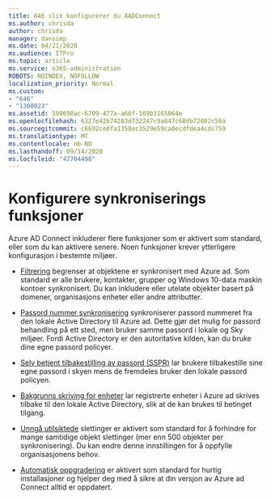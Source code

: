 ```yaml
---
title: 646 slik konfigurerer du AADConnect
ms.author: chrisda
author: chrisda
manager: dansimp
ms.date: 04/21/2020
ms.audience: ITPro
ms.topic: article
ms.service: o365-administration
ROBOTS: NOINDEX, NOFOLLOW
localization_priority: Normal
ms.custom:
- "646"
- "1300023"
ms.assetid: 599698ac-6709-477a-a66f-169b3165064e
ms.openlocfilehash: 6327e42b74283d732247c9a847c68db72082c56a
ms.sourcegitcommit: c6692ce0fa1358ec3529e59ca0ecdfdea4cdc759
ms.translationtype: MT
ms.contentlocale: nb-NO
ms.lasthandoff: 09/14/2020
ms.locfileid: "47704498"
---
```

# <a name="configure-sync-features"></a>Konfigurere synkroniserings funksjoner

Azure AD Connect inkluderer flere funksjoner som er aktivert som standard, eller som du kan aktivere senere. Noen funksjoner krever ytterligere konfigurasjon i bestemte miljøer.

- [Filtrering](https://docs.microsoft.com/azure/active-directory/connect/active-directory-aadconnectsync-configure-filtering) begrenser at objektene er synkronisert med Azure ad. Som standard er alle brukere, kontakter, grupper og Windows 10-data maskin kontoer synkronisert. Du kan inkludere eller utelate objekter basert på domener, organisasjons enheter eller andre attributter.

- [Passord nummer synkronisering](https://docs.microsoft.com/azure/active-directory/connect/active-directory-aadconnectsync-implement-password-hash-synchronization) synkroniserer passord nummeret fra den lokale Active Directory til Azure ad. Dette gjør det mulig for passord behandling på ett sted, men bruker samme passord i lokale og Sky miljøer. Fordi Active Directory er den autoritative kilden, kan du bruke dine egne passord policyer.

- [Selv betjent tilbakestilling av passord (SSPR)](https://docs.microsoft.com/azure/active-directory/authentication/quickstart-sspr) lar brukere tilbakestille sine egne passord i skyen mens de fremdeles bruker den lokale passord policyen.

- [Bakgrunns skriving for enheter](https://docs.microsoft.com/azure/active-directory/connect/active-directory-aadconnect-feature-device-writeback) lar registrerte enheter i Azure ad skrives tilbake til den lokale Active Directory, slik at de kan brukes til betinget tilgang.

- [Unngå utilsiktede](https://docs.microsoft.com/azure/active-directory/connect/active-directory-aadconnectsync-feature-prevent-accidental-deletes) slettinger er aktivert som standard for å forhindre for mange samtidige objekt slettinger (mer enn 500 objekter per synkronisering). Du kan endre denne innstillingen for å oppfylle organisasjonens behov.

- [Automatisk oppgradering](https://docs.microsoft.com/azure/active-directory/connect/active-directory-aadconnect-feature-automatic-upgrade) er aktivert som standard for hurtig installasjoner og hjelper deg med å sikre at din versjon av Azure ad Connect alltid er oppdatert.
